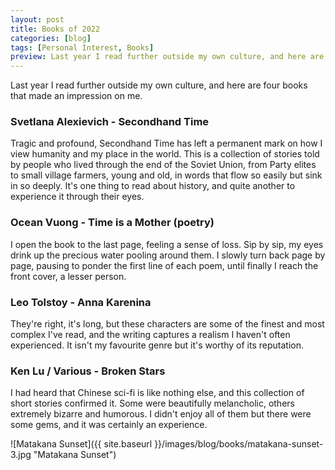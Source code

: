 ```yaml
---
layout: post
title: Books of 2022
categories: [blog]
tags: [Personal Interest, Books]
preview: Last year I read further outside my own culture, and here are four books that made an impression on me.
---
```


Last year I read further outside my own culture, and here are four books that made an impression on me.

### Svetlana Alexievich - Secondhand Time
Tragic and profound, Secondhand Time has left a permanent mark on how I view humanity and my place in the world. This is a collection of stories told by people who lived through the end of the Soviet Union, from Party elites to small village farmers, young and old, in words that flow so easily but sink in so deeply. It's one thing to read about history, and quite another to experience it through their eyes.

### Ocean Vuong - Time is a Mother (poetry)
I open the book to the last page, feeling a sense of loss. Sip by sip, my eyes drink up the precious water pooling around them. I slowly turn back page by page, pausing to ponder the first line of each poem, until finally I reach the front cover, a lesser person.

### Leo Tolstoy - Anna Karenina
They're right, it's long, but these characters are some of the finest and most complex I've read, and the writing captures a realism I haven't often experienced. It isn't my favourite genre but it's worthy of its reputation.

### Ken Lu / Various - Broken Stars
I had heard that Chinese sci-fi is like nothing else, and this collection of short stories confirmed it. Some were beautifully melancholic, others extremely bizarre and humorous. I didn't enjoy all of them but there were some gems, and it was certainly an experience.


![Matakana Sunset]({{ site.baseurl }}/images/blog/books/matakana-sunset-3.jpg "Matakana Sunset")